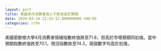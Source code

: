 ```yaml
---
layout: post
title: 美國本月消費者信心下跌但高於預期
date: 2020-04-24 22:43:12.000000000 +08:00
categories: rthk
---
```


美國密歇根大學4月消費者情緒指數終值跌至71.8，但高於市場預期同初值。當中預期指數終值跌至70.1，現況指數跌至74.3，兩個數字均高於初值。
